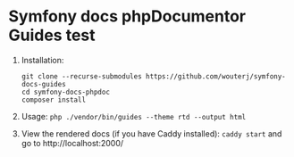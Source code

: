 # Symfony docs phpDocumentor Guides test

1. Installation:

   ```
   git clone --recurse-submodules https://github.com/wouterj/symfony-docs-guides
   cd symfony-docs-phpdoc
   composer install
   ```

2. Usage: `php ./vendor/bin/guides --theme rtd --output html`

3. View the rendered docs (if you have Caddy installed): `caddy start` and go to http://localhost:2000/

